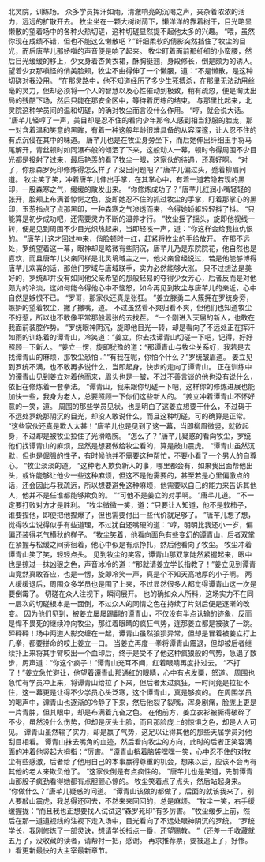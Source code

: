 北灵院，训练场。
众多学员挥汗如雨，清澈响亮的沉喝之声，夹杂着浓浓的活力，远远的扩散开去。
牧尘坐在一颗大树树荫下，懒洋洋的靠着树干，目光略显懒散的望着场中的各种火热切磋，这种切磋显然提不起他太多的兴趣。
“喂，虽然你现在成绩不错，但也不能这么懒散吧？”纤细柔软的倩影突然挡住了牧尘的目光，而后唐芊儿那娇嗔的声音便是响了起来。
牧尘盯着面前那纤细的小蛮腰，然后目光缓缓的移上，少女身着杏黄衣裙，酥胸挺翘，身段修长，倒是颇为的诱人。
望着少女那嗔怪的俏美脸颊，牧尘不由得伸了一个懒腰，道：“不是懒散，是这种切磋对我没用。
”在那灵路中，他不知道经历了多少生死搏杀，在那里无法动用丝毫的灵力，但却必须将一个人的智慧以及心性催动到极致，稍有疏忽，便是淘汰出局的残酷下场，然后只能在那安全区中，等待着历练的结束。
与那里比起来，北灵院这种学员间的温和切磋，的确对牧尘而言没什么作用。
“哼，就会说大话。
”唐芊儿轻哼了一声，美目却是忍不住的看向少年那令人感到相当舒服的脸庞，那一对含着温和笑意的黑眸，有着一种这般年龄很难具备的从容深邃，让人忍不住的有点沉侵在其中的味道。
唐芊儿也是在牧尘身旁坐下，而后她伸出纤细玉手将马尾解开，青丝顿时如同瀑布般的倾洒了下来，这般动人一幕，顿时令得周围不少目光都是投射了过来，最后艳羡的看了牧尘一眼，这家伙的待遇，还真好啊。
“对了，你那森罗死印修炼得怎么样了？没出问题吧？”唐芊儿偏过头，蹙着柳眉问道。
牧尘笑了笑，冲着唐芊儿伸出手掌，在其掌心中，有着一道若隐若现的黑印，一股森寒之气，缓缓的散发出来。
“你修炼成功了？”唐芊儿红润小嘴轻轻的张开，脸颊上布满着惊愕之色，旋即她忍不住的抓过牧尘的手掌，盯着那掌心的黑印，玉葱指点了点那黑印，一种森寒之气渗透而来，令得她娇躯轻轻抖了抖。
“只能算是初步成功吧，还需要灵力不断的温养才行。
”牧尘摇了摇头，旋即他视线一转，便是见到周围不少目光炽热起来，当即轻咳一声，道：“你这样会给我拉仇恨的。
”唐芊儿这才回过神来，俏脸顿时一红，赶紧将牧尘的手给放开。
在那不远处，罗统望着这一幕，眼神却是略微有些阴沉，唐芊儿乃是东院院花，他自然也是喜欢，而且唐芊儿父亲同样是北灵境域主之一，他父亲曾经说过，若是他能够博得唐芊儿欢喜的话，那他们罗域与唐域联手，实力必然能够大涨。
只不过想法是美好的，罗统却并没有如同他父亲希望的那般轻易的夺得少女芳心，后者反而是对他颇为的冷淡，这如何能令得他心中不恼怒，如今再见到牧尘与唐芊儿的亲近，心中自然是嫉恨不已。
“罗哥，那家伙还真是张狂。
”姜立滕勇二人簇拥在罗统身旁，嫉妒的望着牧尘，撇了撇嘴，道。
不过虽然看不爽归看不爽，但他们也知道牧尘不好惹，所以也不敢像平常那般嚣张的去找茬。
“一个刚进入天届的新人，也敢在我面前装腔作势。
”罗统眼神阴沉，旋即他目光一转，却是看向了不远处正在挥汗如雨的训练着的谭青山，冷笑道：“姜立，你去找谭青山切磋一下吧，记得，好好照顾一下新人。
”姜立一愣，旋即犹豫的道：“那谭青山与牧尘关系好，我若是去找谭青山的麻烦，那牧尘恐怕...”“有我在呢，你怕个什么？”罗统皱眉道。
姜立见到罗统不满，也不敢再多说什么，当即起身，快步的走向了谭青山。
正在训练中的谭青山见到姜立对着他而来，眉头也是一皱，不过不善言谈的他也没有说什么，依旧在修炼着一套拳法。
“谭青山，我来跟你切磋一下吧，这样你的修炼进展也能加快一些，我身为老人，总要照顾一下你们这些新人的。
”姜立冲着谭青山不怀好意的一笑，道。
周围的那些学员见状，也是明白了这姜立想要干什么，不过碍于不远处罗统那阴沉的目光，却没人敢说什么，而且这种切磋，可的确算是正常。
“这些家伙还真是欺人太甚！”唐芊儿也是见到了这一幕，当即柳眉微竖，就欲起身，不过却是被牧尘拉住了光滑皓腕。
“怎么了？”唐芊儿疑惑的看向牧尘，罗统他们找谭青山的麻烦，显然是想要做给牧尘看的，算是敲山震虎。
“谭青山虽然沉默，但也是倔强的性子，有时候他并不需要这种帮忙，不要小看了一个男人的自尊心。
”牧尘淡淡的道。
“这种老人欺负新人的事，哪里都会有，如果我出面帮他出头，或许能够让他少一些这种麻烦，但这不是他需要的，甚至若是心里偏激点的话，还会因此与我疏远，所以想要避免这种麻烦，他需要以自己的能力来告诉其他人，他并不是任谁都能够欺负的。
”“可他不是姜立的对手啊。
”唐芊儿道。
“不一定要打败对方才是胜利。
”牧尘微微一笑，道：“只要让人知道，他不是软柿子，谁要捏他，即便把他捏爆了，但也需要付出一些代价就足够了。
”唐芊儿想了想，觉得牧尘说得似乎有些道理，不过犹自还嘴硬的道：“哼，明明比我还小一岁，偏偏还装得老气横秋的样子。
”牧尘笑着，他看向面色有些变幻的谭青山，后者双掌在紧握与松缓之间徘徊着，他心中似是有点挣扎，然后他看向了牧尘。
牧尘冲着谭青山笑了笑，轻轻点头。
见到牧尘的笑容，谭青山那双掌陡然紧握起来，眼中也是掠过一抹凶狠之色，声音冰冷的道：“那就请姜立学长指教了！”姜立见到谭青山竟然真敢答应，也是一愣，旋即冷笑一声，真是个不知天高地厚的小子啊。
两人缓缓退后，周围众多学员也是围了上来，不过显然很多人都觉得谭青山这一次是要倒霉了。
切磋在众人注视下，瞬间展开。
也的确如众人所料，这场实力不在同一层次的切磋根本是一面倒，不过众人的同情之色在持续了片刻后便是逐渐的改变。
因为他们见到，被姜立屡屡踢翻的谭青山，不仅没有半点认输的迹象，反而是悍不畏死的继续冲向牧尘，那红着眼睛的疯狂气势，连那姜立都是被骇了一跳。
砰砰砰！场中两道人影交缠在一起，谭青山虽然狼狈异常，但却是冒着被姜立打上几拳，都要拼命的咬上姜立一口。
当姜立再度一拳将谭青山震退，但却被后者继续扑上来将其手臂咬出一个血印后，终于是受不了他这种疯狼般的气势，急退了数步，厉声道：“你这个疯子！”谭青山充耳不闻，红着眼睛再度扑过去。
“不打了！”姜立急忙避让，他望着谭青山那通红的眼睛，心中有点发粟，怒道。
周围也急忙有学员冲上来，将谭青山给拉了下来，但后者太过疯狂，一时间竟是拉扯不住，这一幕更是让得不少学员心头泛寒，这个谭青山，真是够疯的。
在周围学员的喝声中，谭青山也逐渐的冷静了下来，然后他裂了裂嘴，浑身剧痛，脸庞上更是一片青肿，但其眼中，却是布满着亢奋之色。
在他前方，姜立衣衫被撕得破碎了不少，虽然没什么伤势，但却是灰头土脸，而且那脸庞上的惊惧之色，却是人人可见。
谭青山虽然输了实力，却是赢了气势，这足以让得其他的那些天届学员对他刮目相看。
谭青山抹去嘴角的血迹，然后看向牧尘的方向，此时的后者正笑容满面的冲着他竖起大拇指：“厉害。
”谭青山捎着脑袋嘿嘿一笑，心中忍不住的对牧尘有些感激，后者给了他用自己的本事赢得尊重的机会，想来以后，应该不会再有其他的老人来欺负他了。
“这家伙倒是有点疯性的。
”唐芊儿也是笑道，先前谭青山那股子疯劲看得她都有点胆颤心惊的。
牧尘笑着点了点头，然后站起身来。
“你做什么？”唐芊儿疑惑的问道。
“谭青山该做的都做了，后面的就该我来了，别人要敲山震虎，我总得还回去，不然来来回回的，总是麻烦。
”牧尘一笑，右手缓缓握拢：“而且我也正想要找人试试这“森罗死印”有多厉害。
”牧尘缓步上前，然后在那一道道视线的注视下走入场中，目光看向了不远处眼神阴沉的罗统。
“罗统学长，我刚修炼了一部灵诀，想请学长指点一番，还望赐教。
”（还差一千收藏就五万了，没收藏的读者，请帮衬一把，感谢。
再求推荐票，要被追上了，好惨。
）看更新最快的大主宰最新章节。
